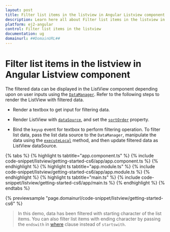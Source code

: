 ```yaml
---
layout: post
title: Filter list items in the listview in Angular Listview component | Syncfusion
description: Learn here all about Filter list items in the listview in Syncfusion Angular Listview component of Syncfusion Essential JS 2 and more.
platform: ej2-angular
control: Filter list items in the listview 
documentation: ug
domainurl: ##DomainURL##
---
```


# Filter list items in the listview in Angular Listview component

The filtered data can be displayed in the ListView component depending upon on user inputs using the [`DataManager`](https://ej2.syncfusion.com/angular/documentation/data/getting-started). Refer to the following steps to render the ListView with filtered data.

* Render a textbox to get input for filtering data.

* Render ListView with [`dataSource`](https://ej2.syncfusion.com/angular/documentation/api/list-view#datasource), and set the [`sortOrder`](https://ej2.syncfusion.com/angular/documentation/api/list-view#sortorder) property.

* Bind the `keyup` event for textbox to perform filtering operation. To filter list data, pass the list data source to the `DataManager`, manipulate the data using the [`executeLocal`](https://ej2.syncfusion.com/documentation/api/data/dataManager/#executelocal) method, and then update filtered data as ListView dataSource.

{% tabs %}
{% highlight ts tabtitle="app.component.ts" %}
{% include code-snippet/listview/getting-started-cs6/app/app.component.ts %}
{% endhighlight %}
{% highlight ts tabtitle="app.module.ts" %}
{% include code-snippet/listview/getting-started-cs6/app/app.module.ts %}
{% endhighlight %}
{% highlight ts tabtitle="main.ts" %}
{% include code-snippet/listview/getting-started-cs6/app/main.ts %}
{% endhighlight %}
{% endtabs %}
  
{% previewsample "page.domainurl/code-snippet/listview/getting-started-cs6" %}

> In this demo, data has been filtered with starting character of the list items. You can also filter list items with ending character by passing the `endswith` in [where](https://ej2.syncfusion.com/documentation/api/data/query/#where) clause instead of `startswith`.
